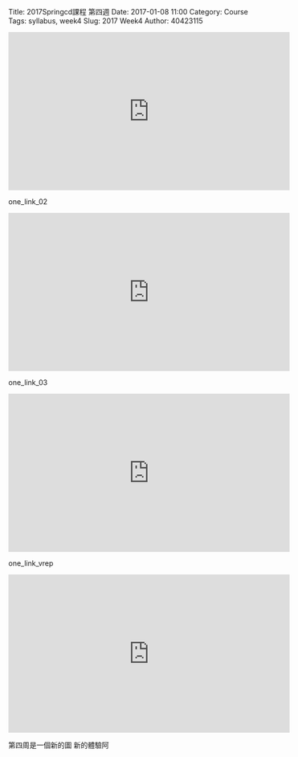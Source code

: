 Title: 2017Springcd課程 第四週
Date: 2017-01-08 11:00
Category: Course
Tags: syllabus, week4
Slug: 2017 Week4
Author: 40423115

<!-- PELICAN_END_SUMMARY -->

<iframe width="560" height="315" src="https://www.youtube.com/embed/BsuFWp9YzJM" frameborder="0" allowfullscreen></iframe>


one_link_02

<iframe width="560" height="315" src="https://www.youtube.com/embed/gtuJqZ5WC3w" frameborder="0" allowfullscreen></iframe>

one_link_03

<iframe width="560" height="315" src="https://www.youtube.com/embed/wgYt0JK1qjQ" frameborder="0" allowfullscreen></iframe>

one_link_vrep

<iframe width="560" height="315" src="https://www.youtube.com/embed/-82XoTn14ds" frameborder="0" allowfullscreen></iframe>

第四周是一個新的圖 新的體驗阿

